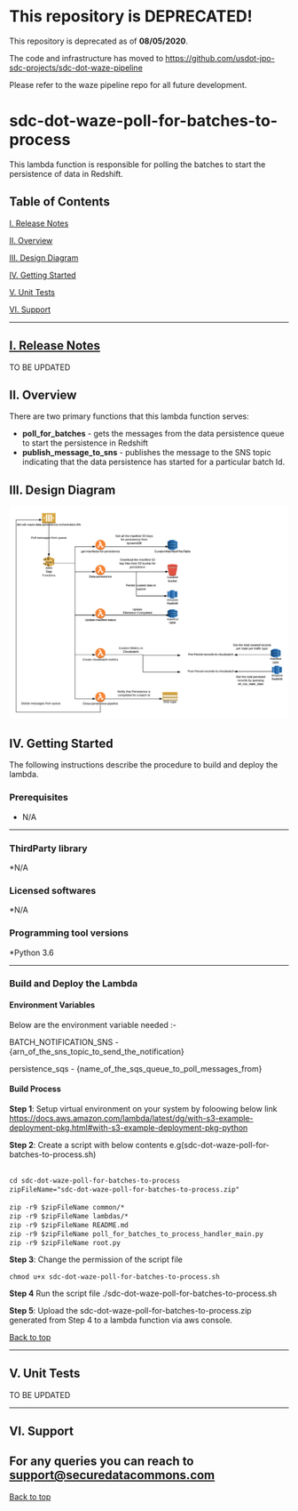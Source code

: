 # This repository is DEPRECATED!

This repository is deprecated as of **08/05/2020**.

The code and infrastructure has moved to https://github.com/usdot-jpo-sdc-projects/sdc-dot-waze-pipeline

Please refer to the waze pipeline repo for all future development.


# sdc-dot-waze-poll-for-batches-to-process
This lambda function is responsible for polling the batches to start the persistence of data in Redshift.

<a name="toc"/>

## Table of Contents

[I. Release Notes](#release-notes)

[II. Overview](#overview)

[III. Design Diagram](#design-diagram)

[IV. Getting Started](#getting-started)

[V. Unit Tests](#unit-tests)

[VI. Support](#support)

---

<a name="release-notes"/>


## [I. Release Notes](ReleaseNotes.md)
TO BE UPDATED

<a name="overview"/>

## II. Overview

There are two primary functions that this lambda function serves:
* **poll_for_batches** - gets the messages from the data persistence queue to start the persistence in Redshift
* **publish_message_to_sns** - publishes the message to the SNS topic indicating that the data persistence has started for a particular batch Id.

<a name="design-diagram"/>

## III. Design Diagram

![sdc-dot-waze-poll-for-batches-to-proces](images/waze-data-persistence.png)

<a name="getting-started"/>

## IV. Getting Started

The following instructions describe the procedure to build and deploy the lambda.

### Prerequisites
* N/A 

---
### ThirdParty library

*N/A

### Licensed softwares

*N/A

### Programming tool versions

*Python 3.6


---
### Build and Deploy the Lambda

#### Environment Variables
Below are the environment variable needed :- 

BATCH_NOTIFICATION_SNS - {arn_of_the_sns_topic_to_send_the_notification}

persistence_sqs  - {name_of_the_sqs_queue_to_poll_messages_from}

#### Build Process

**Step 1**: Setup virtual environment on your system by foloowing below link
https://docs.aws.amazon.com/lambda/latest/dg/with-s3-example-deployment-pkg.html#with-s3-example-deployment-pkg-python

**Step 2**: Create a script with below contents e.g(sdc-dot-waze-poll-for-batches-to-process.sh)
```#!/bin/sh

cd sdc-dot-waze-poll-for-batches-to-process
zipFileName="sdc-dot-waze-poll-for-batches-to-process.zip"

zip -r9 $zipFileName common/*
zip -r9 $zipFileName lambdas/*
zip -r9 $zipFileName README.md
zip -r9 $zipFileName poll_for_batches_to_process_handler_main.py
zip -r9 $zipFileName root.py
```

**Step 3**: Change the permission of the script file

```
chmod u+x sdc-dot-waze-poll-for-batches-to-process.sh
```

**Step 4** Run the script file
./sdc-dot-waze-poll-for-batches-to-process.sh

**Step 5**: Upload the sdc-dot-waze-poll-for-batches-to-process.zip generated from Step 4 to a lambda function via aws console.

[Back to top](#toc)

---
<a name="unit-tests"/>

## V. Unit Tests

TO BE UPDATED

---
<a name="support"/>

## VI. Support

For any queries you can reach to support@securedatacommons.com
---
[Back to top](#toc)

